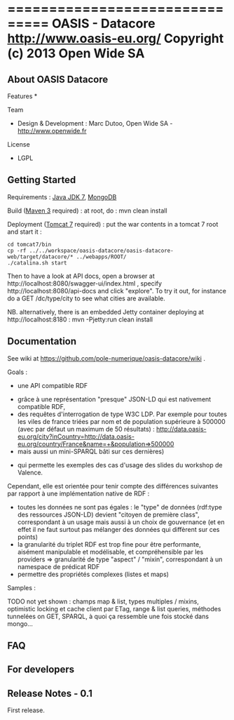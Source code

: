 ===============================
OASIS - Datacore
http://www.oasis-eu.org/
Copyright (c) 2013 Open Wide SA
===============================


About OASIS Datacore
--------------------

Features
   * 

Team
   * Design & Development : Marc Dutoo, Open Wide SA - http://www.openwide.fr

License
   * LGPL


Getting Started
---------------

Requirements : [Java JDK 7](http://www.oracle.com/technetwork/java/javase/downloads/jdk7-downloads-1880260.html), [MongoDB](http://docs.mongodb.org/manual/installation/)

Build ([Maven 3](http://maven.apache.org/download.cgi) required) : at root, do : mvn clean install

Deployment ([Tomcat 7](http://tomcat.apache.org/download-70.cgi) required) : put the war contents in a tomcat 7 root and start it :

    cd tomcat7/bin
    cp -rf ../../workspace/oasis-datacore/oasis-datacore-web/target/datacore/* ../webapps/ROOT/
    ./catalina.sh start

Then to have a look at API docs, open a browser at http://localhost:8080/swagger-ui/index.html , specify http://localhost:8080/api-docs and click "explore". To try it out, for instance do a GET /dc/type/city to see what cities are available.

NB. alternatively, there is an embedded Jetty container deploying at http://localhost:8180 : mvn -Pjetty:run clean install


Documentation
--------------

See wiki at https://github.com/pole-numerique/oasis-datacore/wiki .

Goals :

* une API compatible RDF
 - grâce à une représentation "presque" JSON-LD qui est nativement compatible RDF,
 - des requêtes d'interrogation de type W3C LDP. Par exemple pour toutes les viles de france triées par nom et de population supérieure à 500000 (avec par défaut un maximum de 50 résultats) :
http://data.oasis-eu.org/city?inCountry=http://data.oasis-eu.org/country/France&name=+&population=>500000
 - mais aussi un mini-SPARQL bâti sur ces dernières)
* qui permette les exemples des cas d'usage des slides du workshop de Valence.

Cependant, elle est orientée pour tenir compte des différences suivantes par rapport à une implémentation native de RDF :

* toutes les données ne sont pas égales : le "type" de données (rdf:type des ressources JSON-LD) devient "citoyen de première class", correspondant à un usage mais aussi à un choix de gouvernance (et en effet il ne faut surtout pas mélanger des données qui diffèrent sur ces points)
* la granularité du triplet RDF est trop fine pour être performante, aisément manipulable et modélisable, et compréhensible par les providers => granularité de type "aspect" / "mixin", correspondant à un namespace de prédicat RDF
* permettre des propriétés complexes (listes et maps)

Samples :

TODO not yet shown : champs map & list, types multiples / mixins, optimistic locking et cache client par ETag, range & list queries, méthodes tunnelées on GET, SPARQL, à quoi ça ressemble une fois stocké dans mongo...

FAQ
---


For developers
--------------


Release Notes - 0.1
-------------------
First release.


